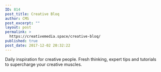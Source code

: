 ```yaml
---
ID: 814
post_title: Creative Bloq
author: CMS
post_excerpt: ""
layout: post
permalink: >
  https://creativemedia.space/creative-bloq/
published: true
post_date: 2017-12-02 20:32:22
---
```

Daily inspiration for creative people. Fresh thinking, expert tips and tutorials to supercharge your creative muscles.